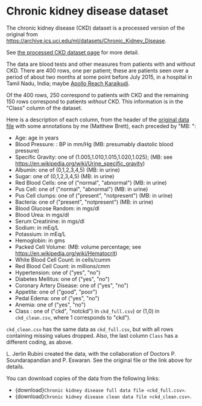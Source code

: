 # Chronic kidney disease dataset

The chronic kidney disease (CKD) dataset is a processed version of the original
from <https://archive.ics.uci.edu/ml/datasets/Chronic_Kidney_Disease>.

See [the processed CKD dataset
page](https://github.com/odsti/datasets/tree/1ac6d8c/ckd) for more
detail.

The data are blood tests and other measures from patients with and without CKD.
There are 400 rows, one per patient; these are patients seen over a period of
about two months at some point before July 2015, in a hospital in Tamil Nadu,
India; maybe [Apollo Reach
Karaikudi](https://www.purplehealth.com/10765-DrSoundarapandianPS).

Of the 400 rows, 250 correspond to patients *with* CKD and the remaining 150
rows correspond to patients *without* CKD.  This information is in the "Class"
column of the dataset.

Here is a description of each column, from the header of the [original data
file](https://github.com/odsti/datasets/blob/1ac6d8c/ckd/chronic_kidney_disease_full.arff)
with some annotations by me (Matthew Brett), each preceded by "MB: ":

*   Age: age in years
*   Blood Pressure: : BP in mm/Hg (MB: presumably diastolic blood pressure)
*   Specific Gravity: one of (1.005,1.010,1.015,1.020,1.025); (MB: see
    <https://en.wikipedia.org/wiki/Urine_specific_gravity>)
*   Albumin: one of (0,1,2,3,4,5) (MB: in urine)
*   Sugar: one of (0,1,2,3,4,5) (MB: in urine)
*   Red Blood Cells: one of ("normal", "abnormal") (MB: in urine)
*   Pus Cell: one of ("normal", "abnormal") (MB: in urine)
*   Pus Cell clumps: one of ("present", "notpresent") (MB: in urine)
*   Bacteria: one of ("present", "notpresent") (MB: in urine)
*   Blood Glucose Random: in mgs/dl
*   Blood Urea: in mgs/dl
*   Serum Creatinine: in mgs/dl
*   Sodium: in mEq/L
*   Potassium: in mEq/L
*   Hemoglobin: in gms
*   Packed Cell Volume: (MB: volume percentage; see
    <https://en.wikipedia.org/wiki/Hematocrit>)
*   White Blood Cell Count: in cells/cumm
*   Red Blood Cell Count: in millions/cmm
*   Hypertension: one of ("yes", "no")
*   Diabetes Mellitus: one of ("yes", "no")
*   Coronary Artery Disease: one of ("yes", "no")
*   Appetite: one of ("good", "poor")
*   Pedal Edema: one of ("yes", "no")
*   Anemia: one of ("yes", "no")
*   Class : one of ("ckd", "notckd") in `ckd_full.csv`) or (1,0) in
    `ckd_clean.csv`, where 1 corresponds to "ckd").

`ckd_clean.csv` has the same data as `ckd_full.csv`, but with all rows
containing missing values dropped.  Also, the last column `Class` has a different coding, as above.

L. Jerlin Rubini created the data, with the collaboration of Doctors P.
Soundarapandian and P. Eswaran. See the original file or the link above for
details.

You can download copies of the data from the following links:

* {download}`Chronic kidney disease full data file <ckd_full.csv>`.
* {download}`Chronic kidney disease clean data file <ckd_clean.csv>`.
